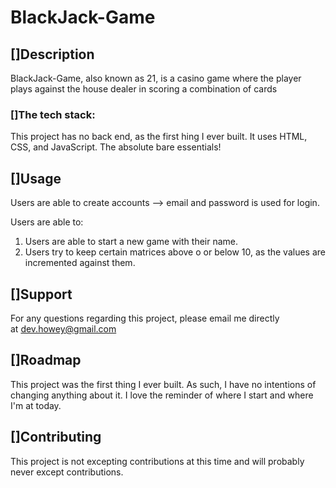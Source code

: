 # BlackJack-Game
## []Description

BlackJack-Game, also known as 21, is a casino game where the player plays against the house dealer in scoring a combination of cards


### []The tech stack:

This project has no back end, as the first hing I ever built. It uses HTML, CSS, and JavaScript. The absolute bare essentials!

## []Usage

Users are able to create accounts --> email and password is used for login.

Users are able to:

1.  Users are able to start a new game with their name.
2.  Users try to keep certain matrices above o or below 10, as the values are incremented against them.

## []Support

For any questions regarding this project, please email me directly at [dev.howey@gmail.com](mailto:dev.howey@gmail.com)

## []Roadmap

This project was the first thing I ever built. As such, I have no intentions of changing anything about it. I love the reminder of where I start and where I'm at today.

## []Contributing

This project is not excepting contributions at this time and will probably never except contributions.